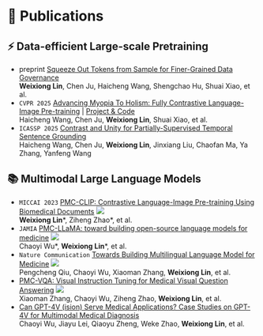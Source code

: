 # 📝 Publications


## ⚡️ Data-efficient Large-scale Pretraining


- preprint [Squeeze Out Tokens from Sample for Finer-Grained Data Governance ](https://arxiv.org/pdf/2503.14559.pdf) <br>
  **Weixiong Lin**, Chen Ju, Haicheng Wang, Shengchao Hu, Shuai Xiao, et al.
- ``CVPR 2025`` [Advancing Myopia To Holism: Fully Contrastive Language-Image Pre-training](https://arxiv.org/pdf/2412.00440.pdf) | [Project & Code](https://voide1220.github.io/Holism) <br>
  Haicheng Wang, Chen Ju, **Weixiong Lin**, Shuai Xiao, et al.
- ``ICASSP 2025`` [Contrast and Unity for Partially-Supervised Temporal Sentence Grounding](https://arxiv.org/abs/2502.12917) <br>
  Haicheng Wang, Chen Ju, **Weixiong Lin**, Jinxiang Liu, Chaofan Ma, Ya Zhang, Yanfeng Wang



## 📚 Multimodal Large Language Models

- ``MICCAI 2023`` [PMC-CLIP: Contrastive Language-Image Pre-training Using Biomedical Documents](https://weixionglin.github.io/PMC-CLIP) [![](https://img.shields.io/github/stars/WeixiongLin/PMC-CLIP?style=social&label=Stars)](https://github.com/WeixiongLin/PMC-CLIP)<br>
  **Weixiong Lin**\*, Ziheng Zhao\*, et al.
- ``JAMIA`` [PMC-LLaMA: toward building open-source language models for medicine](https://academic.oup.com/jamia/advance-article-abstract/doi/10.1093/jamia/ocae045/7645318) [![](https://img.shields.io/github/stars/chaoyi-wu/PMC-LLaMA?style=social&label=Stars)](https://github.com/chaoyi-wu/PMC-LLaMA)<br>
  Chaoyi Wu\*, **Weixiong Lin**\*, et al.
- ``Nature Communication`` [Towards Building Multilingual Language Model for Medicine](https://arxiv.org/abs/2402.13963) [![](https://img.shields.io/github/stars/MAGIC-AI4Med/MMedLM?style=social&label=Stars)](https://github.com/MAGIC-AI4Med/MMedLM)<br>
  Pengcheng Qiu, Chaoyi Wu, Xiaoman Zhang, **Weixiong Lin**, et al.
- [PMC-VQA: Visual Instruction Tuning for Medical Visual Question Answering](https://arxiv.org/abs/2305.10415) [![](https://img.shields.io/github/stars/xiaoman-zhang/PMC-VQA?style=social&label=Stars)](https://github.com/xiaoman-zhang/PMC-VQA)<br>
  Xiaoman Zhang, Chaoyi Wu, Ziheng Zhao, **Weixiong Lin**, et al.
- [Can GPT-4V (ision) Serve Medical Applications? Case Studies on GPT-4V for Multimodal Medical Diagnosis](https://arxiv.org/abs/2310.09909)<br>
  Chaoyi Wu, Jiayu Lei, Qiaoyu Zheng, Weke Zhao, **Weixiong Lin**, et al. 


<!-- ## 🍕 Data Flywheel/Governance -->

